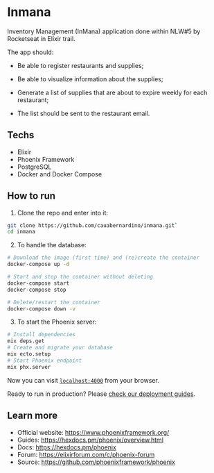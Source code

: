 # Inmana

Inventory Management (InMana) application done within NLW#5 by Rocketseat in Elixir trail.

The app should:

- Be able to register restaurants and supplies;

- Be able to visualize information about the supplies;

- Generate a list of supplies that are about to expire weekly for each restaurant;

- The list should be sent to the restaurant email.


## Techs

- Elixir
- Phoenix Framework
- PostgreSQL
- Docker and Docker Compose

## How to run

1. Clone the repo and enter into it:

```bash
git clone https://github.com/cauabernardino/inmana.git`
cd inmana
```

2. To handle the database:

```bash
# Download the image (first time) and (re)create the container
docker-compose up -d

# Start and stop the container without deleting
docker-compose start
docker-compose stop

# Delete/restart the container 
docker-compose down -v
```

3. To start the Phoenix server:

```bash
# Install dependencies 
mix deps.get
# Create and migrate your database
mix ecto.setup
# Start Phoenix endpoint
mix phx.server
```

Now you can visit [`localhost:4000`](http://localhost:4000) from your browser.

Ready to run in production? Please [check our deployment guides](https://hexdocs.pm/phoenix/deployment.html).

## Learn more

  * Official website: https://www.phoenixframework.org/
  * Guides: https://hexdocs.pm/phoenix/overview.html
  * Docs: https://hexdocs.pm/phoenix
  * Forum: https://elixirforum.com/c/phoenix-forum
  * Source: https://github.com/phoenixframework/phoenix
